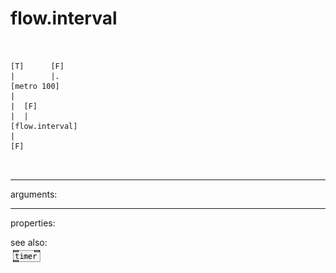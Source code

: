 # flow.interval

```


[T]      [F]
|        |.
[metro 100]
|
|  [F]
|  |
[flow.interval]
|
[F]

            
```
---
arguments:


---
properties:


see also:<br>
![timer](img/object_timer.png)

